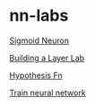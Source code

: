 # nn-labs

[Sigmoid Neuron](https://colab.research.google.com/github/jigsawlabs-student/nn-labs/blob/master/4-sigmoid-neuron-lab.ipynb)

[Building a Layer Lab](https://colab.research.google.com/github/jigsawlabs-student/nn-labs/blob/master/5-building-layer-lab.ipynb)

[Hypothesis Fn](https://colab.research.google.com/github/jigsawlabs-student/nn-labs/blob/master/5-building-hypothesis-fn.ipynb)

[Train neural network](https://colab.research.google.com/github/jigsawlabs-student/nn-labs/blob/master/6-train-network.ipynb)



